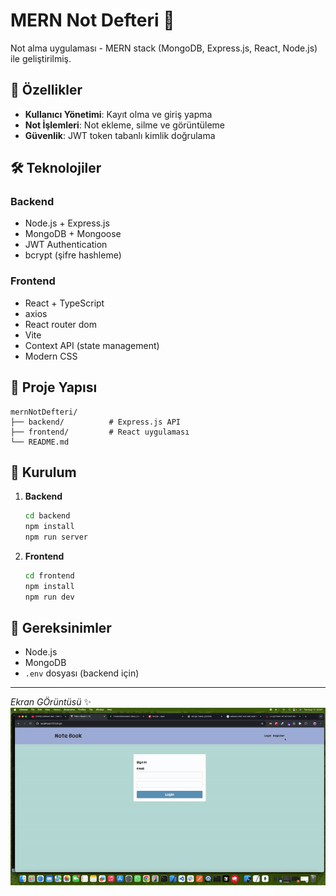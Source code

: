 # MERN Not Defteri 📝

Not alma uygulaması - MERN stack (MongoDB, Express.js, React, Node.js) ile geliştirilmiş.

## 🚀 Özellikler

- **Kullanıcı Yönetimi**: Kayıt olma ve giriş yapma
- **Not İşlemleri**: Not ekleme, silme ve görüntüleme
- **Güvenlik**: JWT token tabanlı kimlik doğrulama

## 🛠️ Teknolojiler

### Backend

- Node.js + Express.js
- MongoDB + Mongoose
- JWT Authentication
- bcrypt (şifre hashleme)

### Frontend

- React + TypeScript
- axios
- React router dom
- Vite
- Context API (state management)
- Modern CSS

## 📁 Proje Yapısı

```
mernNotDefteri/
├── backend/          # Express.js API
├── frontend/         # React uygulaması
└── README.md
```

## 🚀 Kurulum

1. **Backend**

   ```bash
   cd backend
   npm install
   npm run server
   ```

2. **Frontend**
   ```bash
   cd frontend
   npm install
   npm run dev
   ```

## 🔧 Gereksinimler

- Node.js
- MongoDB
- `.env` dosyası (backend için)

---

_Ekran GÖrüntüsü_ ✨
![](Screen.gif)
